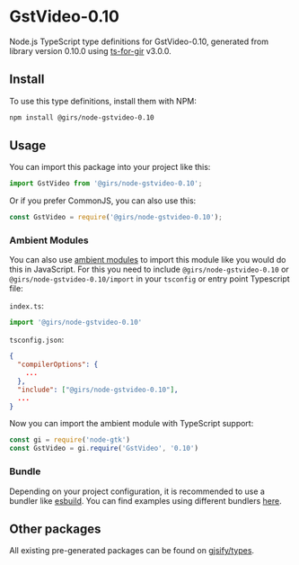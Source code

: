 
# GstVideo-0.10

Node.js TypeScript type definitions for GstVideo-0.10, generated from library version 0.10.0 using [ts-for-gir](https://github.com/gjsify/ts-for-gir) v3.0.0.


## Install

To use this type definitions, install them with NPM:
```bash
npm install @girs/node-gstvideo-0.10
```

## Usage

You can import this package into your project like this:
```ts
import GstVideo from '@girs/node-gstvideo-0.10';
```

Or if you prefer CommonJS, you can also use this:
```ts
const GstVideo = require('@girs/node-gstvideo-0.10');
```

### Ambient Modules

You can also use [ambient modules](https://github.com/gjsify/ts-for-gir/tree/main/packages/cli#ambient-modules) to import this module like you would do this in JavaScript.
For this you need to include `@girs/node-gstvideo-0.10` or `@girs/node-gstvideo-0.10/import` in your `tsconfig` or entry point Typescript file:

`index.ts`:
```ts
import '@girs/node-gstvideo-0.10'
```

`tsconfig.json`:
```json
{
  "compilerOptions": {
    ...
  },
  "include": ["@girs/node-gstvideo-0.10"],
  ...
}
```

Now you can import the ambient module with TypeScript support: 

```ts
const gi = require('node-gtk')
const GstVideo = gi.require('GstVideo', '0.10')
```


### Bundle

Depending on your project configuration, it is recommended to use a bundler like [esbuild](https://esbuild.github.io/). You can find examples using different bundlers [here](https://github.com/gjsify/ts-for-gir/tree/main/examples).

## Other packages

All existing pre-generated packages can be found on [gjsify/types](https://github.com/gjsify/types).

